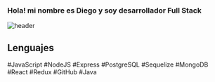 ### Hola! mi nombre es Diego y soy desarrollador Full Stack
![header](https://user-images.githubusercontent.com/72827720/118911727-0da3b000-b8fd-11eb-9da1-856bb50a3008.gif)


## Lenguajes

#JavaScript #NodeJS #Express #PostgreSQL #Sequelize #MongoDB #React #Redux #GitHub #Java
